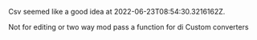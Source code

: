 Csv seemed like a good idea at 2022-06-23T08:54:30.3216162Z.

Not for editing or two way mod
pass a function for di
Custom converters